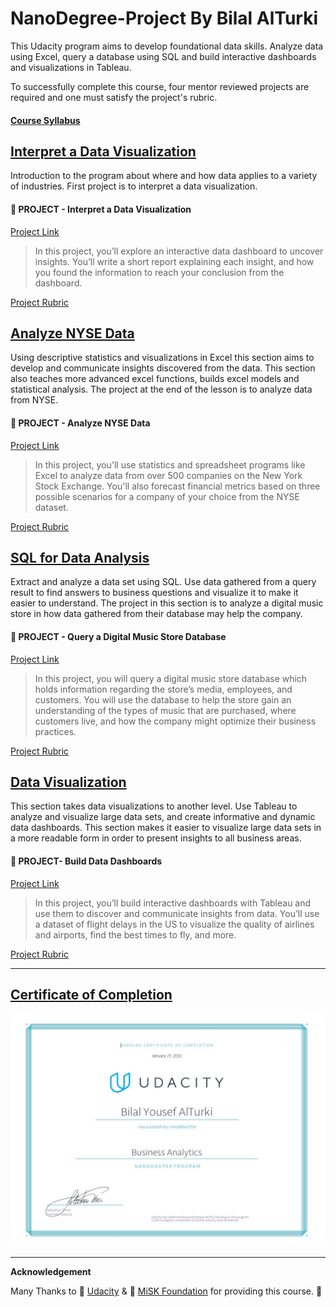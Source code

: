 # NanoDegree-Project By Bilal AlTurki

This Udacity program aims to develop foundational data skills. Analyze data using Excel, query a database using SQL and build interactive dashboards and visualizations in Tableau.

To successfully complete this course, four mentor reviewed projects are required and one must satisfy the project's rubric.



#### [Course Syllabus]( Attachments/Business+Analytics+Nanodegree+Program+Syllabus+2.0.pdf )


## [Interpret a Data Visualization](#)

Introduction to the program about where and how data applies to a variety of industries. First project is to interpret a data visualization.

#### :dart: PROJECT - Interpret a Data Visualization
[Project Link](Welcome-to-the-Nanodegree-Program/README.md)

>In this project, you’ll explore an interactive data dashboard to uncover insights. You’ll write a short report explaining each insight, and how you found the information to reach your conclusion from the dashboard.

[Project Rubric](Attachments/rubric1.pdf)


## [Analyze NYSE Data](Introduction-to-Data/README.md)

Using descriptive statistics and visualizations in Excel this section aims to develop and communicate insights discovered from the data. This section also teaches more advanced excel functions, builds excel models and statistical analysis. The project at the end of the lesson is to analyze data from NYSE.


#### :dart: PROJECT - Analyze NYSE Data
[Project Link](Introduction-to-Data/L9-Project-Analyze-NYSE-Data/README.md)

>In this project, you'll use statistics and spreadsheet programs like Excel to analyze data from over 500 companies on the New York Stock Exchange. You'll also forecast financial metrics based on three possible scenarios for a company of your choice from the NYSE dataset.

[Project Rubric](Attachments/rubric2.pdf)

## [SQL for Data Analysis](SQL-for-Data-Analysis/README.md)

Extract and analyze a data set using SQL. Use data gathered from a query result to find answers to business questions and visualize it to make it easier to understand. The project in this section is to analyze a digital music store in how data gathered from their database may help the company.

#### :dart: PROJECT - Query a Digital Music Store Database
[Project Link](SQL-for-Data-Analysis/L4-Project-Query-Music-Store/README.md)

>In this project, you will query a digital music store database which holds information regarding the store’s media, employees, and customers. You will use the database to help the store gain an understanding of the types of music that are purchased, where customers live, and how the company might optimize their business practices.

[Project Rubric](Attachments/rubric3.pdf)


## [Data Visualization](Data-Visualization/README.md)
This section takes data visualizations to another level. Use Tableau to analyze and visualize large data sets, and create informative and dynamic data dashboards. This section makes it easier to visualize large data sets in a more readable form in order to present insights to all business areas.

#### :dart: PROJECT- Build Data Dashboards
[Project Link](Data-Visualization/L5-Project-Build-Data-Dashboard/README.md)

>In this project, you’ll build interactive dashboards with Tableau and use them to discover and communicate insights from data. You’ll use a dataset of flight delays in the US to visualize the quality of airlines and airports, find the best times to fly, and more.

[Project Rubric](Attachments/rubric4.pdf)

---

## [Certificate of Completion](https://confirm.udacity.com/4CA4FFXM)

![image](Attachments/Certificate-Bilal-AlTurki.JPG)


---

**Acknowledgement**

Many Thanks to :raised_hands: [Udacity](https://www.udacity.com/) & :raised_hands: [MiSK Foundation](https://misk.org.sa/) for providing this course. :tada:
